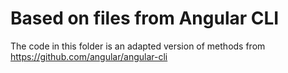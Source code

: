 # Based on files from Angular CLI

The code in this folder is an adapted version of methods from https://github.com/angular/angular-cli
